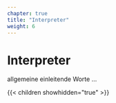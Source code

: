 ```yaml
---
chapter: true
title: "Interpreter"
weight: 6
---
```



# Interpreter

allgemeine einleitende Worte ...


{{< children showhidden="true" >}}
